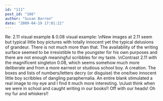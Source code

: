 ```yaml
---
id: "111"
post_id: "166"
author: "Susan Barron"
date: "2009-04-19 17:01:21"
---
```

Re: 2.11 visual example &amp; 0.08 visual example:\nNew images at 2.11 seem but typical little boy pictures with totally innocent yet the typical delusions of grandeur. There is not much more than that. The availability of the writing surface seemed to be irresistible to the youngster for his own purposes and there are not enough meaningful scribbles for my taste.\nContrast 2.11 with the magnificent singleton 0.08, which seems somehow much more deliberate and from a more earnest or studious school boy. A creation. The boxes and lists of numbers/letters decry (or disguise) the one/two innocent little boy scribbles of dangling paraphernalia. An entire blank stimulated a real image to my eye and I find it much more interesting. \nJust think when we were in school and caught writing in our books!! Off with our heads! Oh my fur and whiskers!!
